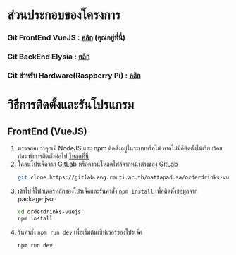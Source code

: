 # ส่วนประกอบของโครงการ

### Git FrontEnd VueJS : [คลิก](https://gitlab.eng.rmuti.ac.th/nattapad.sa/orderdrinks-vuejs) (คุณอยู่ที่นี่)

### Git BackEnd Elysia : [คลิก](https://gitlab.eng.rmuti.ac.th/nattapad.sa/orderdrinks-elysia)

### Git สำหรับ Hardware(Raspberry Pi) : [คลิก](https://gitlab.eng.rmuti.ac.th/nattapad.sa/orderdrinks-hw.git) 

# วิธีการติดตั้งและรันโปรแกรม

## FrontEnd (VueJS)

1. ตรวจสอบว่าคุณมี NodeJS และ npm ติดตั้งอยู่ในระบบหรือไม่ หากไม่มีก็ติดตั้งให้เรียบร้อยก่อนทำการติดตั้งต่อไป [โหลดที่นี่](https://nodejs.org/en)
2. โคลนโปรเจ็คจาก GitLab หรือดาวน์โหลดไฟล์จากหน้าต่างของ GitLab 
    ```bash
    git clone https://gitlab.eng.rmuti.ac.th/nattapad.sa/orderdrinks-vuejs.git
    ```
3. เข้าไปที่โฟลเดอร์หลักของโปรเจ็คและรันคำสั่ง `npm install` เพื่อติดตั้งข้อมูลจาก package.json
    ```bash
    cd orderdrinks-vuejs
    npm install
    ```
3. รันคำสั่ง `npm run dev` เพื่อเริ่มต้นเซิฟเวอร์ของโปรเจ็ค
    ```bash
    npm run dev
    ```